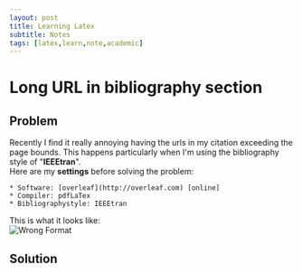 ```yaml
---
layout: post
title: Learning Latex
subtitle: Notes
tags: [latex,learn,note,academic]
---
```


# Long URL in bibliography section
## Problem
Recently I find it really annoying having the urls in my citation exceeding the page bounds. This happens particularly when I'm using the bibliography style of "**IEEEtran**".  
Here are my **settings** before solving the problem:
~~~~~
* Software: [overleaf](http://overleaf.com) [online]  
* Compiler: pdfLaTex  
* Bibliographystyle: IEEEtran  
~~~~~

This is what it looks like:  
![Wrong Format](arange.github.io/img/posts/2019-06-09-learning-latex/wrong-format.png)

## Solution
